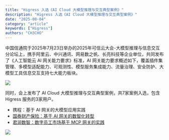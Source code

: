 ```yaml
---
title: "Higress 入选《AI Cloud 大模型推理与交互典型案例》"
description: "Higress 入选《AI Cloud 大模型推理与交互典型案例》"
date: "2025-08-04"
category: "article"
keywords: ["Higress"]
authors: "CH3CHO"
---
```


<font style="color:rgba(0, 0, 0, 0.9);">中国信通院于2025年7月23日举办的2025年可信云大会-大模型推理与信息交互分论坛上，携手阿里云、中兴通讯、网易数之帆、长亮科技等企业单位，共同发布了《人工智能云 AI 网关能力要求》标准，AI 网关能力要求概述如下，覆盖插件集管理、多模型适配能力、可观测性、模型服务集成能力、流量治理、安全防护、大模型工具信息交互支持七大能力板块。</font>

![](https://img.alicdn.com/imgextra/i4/O1CN01UZCRYk263bYZ2MCM6_!!6000000007606-2-tps-1073-362.png)

<font style="color:rgba(0, 0, 0, 0.9);">同时，会上发布了 AI Cloud 大模型推理与交互典型案例，共7家案例入选，包含 Higress 服务的3家用户。</font>

+ <font style="color:rgba(0, 0, 0, 0.9);">携程：基于 AI 网关的大模型应用实践</font>
+ [国泰财产保险：基于 AI 网关的数智化转型](https://mp.weixin.qq.com/s?__biz=MzU0MzkyMTgzNg==&mid=2247485144&idx=1&sn=67a73551ade607dbbec9bbac2cde6a2f&scene=21#wechat_redirect)
+ [君润数智：数字员工市场基于 MCP 网关的实践](https://mp.weixin.qq.com/s?__biz=MzU0MzkyMTgzNg==&mid=2247487356&idx=1&sn=1f735f86ef5dae91b45bd559ead50e1d&scene=21#wechat_redirect)

![](https://img.alicdn.com/imgextra/i3/O1CN01g56tCV1Jy1AUHBgSd_!!6000000001096-2-tps-1070-709.png)
